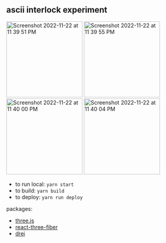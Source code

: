 ## ascii interlock experiment

<p float="left">
<img width="200" alt="Screenshot 2022-11-22 at 11 39 51 PM" src="https://user-images.githubusercontent.com/28833281/203480801-b9788664-bd43-4ad4-b5a1-80ee2b5f5f4b.png">
<img width="200" alt="Screenshot 2022-11-22 at 11 39 55 PM" src="https://user-images.githubusercontent.com/28833281/203480803-14dec31c-9b6f-4b95-9401-86860d1ffc16.png">
<img width="200" alt="Screenshot 2022-11-22 at 11 40 00 PM" src="https://user-images.githubusercontent.com/28833281/203480805-cda71b7a-5691-44c7-bf25-1690de00a59d.png">
<img width="200" alt="Screenshot 2022-11-22 at 11 40 04 PM" src="https://user-images.githubusercontent.com/28833281/203480808-6cf87895-fdbf-4f0a-8669-a82edf981390.png">
</p>

- to run local: `yarn start`
- to build: `yarn build`
- to deploy: `yarn run deploy`

packages:

- [three.js](https://threejs.org/)
- [react-three-fiber](https://github.com/pmndrs/react-three-fiber)
- [drei](https://github.com/pmndrs/drei)
